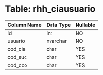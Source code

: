 # Table: rhh_ciausuario

| Column Name | Data Type | Nullable |
|-------------|-----------|----------|
| id | int | NO |
| usuario | nvarchar | NO |
| cod_cia | char | YES |
| cod_suc | char | YES |
| cod_cco | char | YES |

